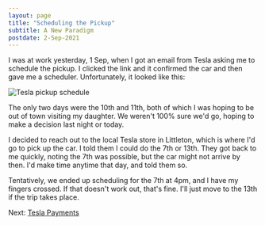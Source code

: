 ```yaml
---
layout: page
title: "Scheduling the Pickup"
subtitle: A New Paradigm
postdate: 2-Sep-2021
---
```


I was at work yesterday, 1 Sep, when I got an email from Tesla asking me to schedule the pickup. I clicked the link and it confirmed the car and then gave me a scheduler. Unfortunately, it looked like this:

![Tesla pickup schedule](teslapickup.png)

The only two days were the 10th and 11th, both of which I was hoping to be out of town visiting my daughter. We weren't 100% sure we'd go, hoping to make a decision last night or today.

I decided to reach out to the local Tesla store in Littleton, which is where I'd go to pick up the car. I told them I could do the 7th or 13th. They got back to me quickly, noting the 7th was possible, but the car might not arrive by then. I'd make time anytime that day, and told them so.

Tentatively, we ended up scheduling for the 7th at 4pm, and I have my fingers crossed. If that doesn't work out, that's fine. I'll just move to the 13th if the trip takes place.

Next: [Tesla Payments](/projects/tesla/payment/)
